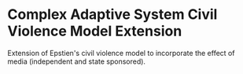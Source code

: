 # Complex Adaptive System Civil Violence Model Extension
Extension of Epstien's civil violence model to incorporate the effect of media (independent and state sponsored).
